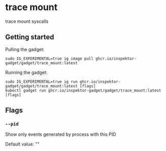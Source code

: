 # trace mount

trace mount syscalls

## Getting started
Pulling the gadget:
```
sudo IG_EXPERIMENTAL=true ig image pull ghcr.io/inspektor-gadget/gadget/trace_mount:latest
```
Running the gadget:
```
sudo IG_EXPERIMENTAL=true ig run ghcr.io/inspektor-gadget/gadget/trace_mount:latest [flags]
kubectl gadget run ghcr.io/inspektor-gadget/gadget/trace_mount:latest [flags]
```

## Flags

### `--pid`
Show only events generated by process with this PID

Default value: ""
